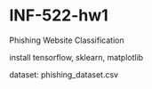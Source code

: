 # INF-522-hw1
Phishing Website Classification

install tensorflow, sklearn, matplotlib

dataset: phishing_dataset.csv

